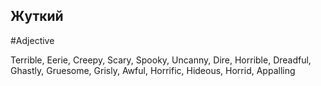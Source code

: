 ## Жуткий
#Adjective

Terrible, Eerie, Creepy, Scary, Spooky, Uncanny, Dire, Horrible, Dreadful, Ghastly, Gruesome, Grisly, Awful, Horrific, Hideous, Horrid, Appalling